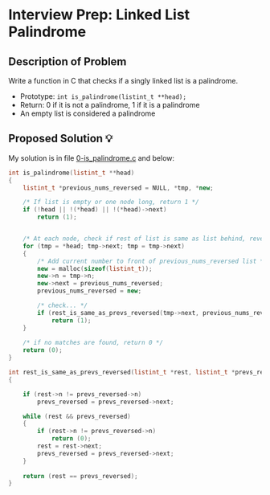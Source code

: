 # Interview Prep: Linked List Palindrome

## Description of Problem

Write a function in C that checks if a singly linked list is a palindrome.
* Prototype: `int is_palindrome(listint_t **head);`
* Return: 0 if it is not a palindrome, 1 if it is a palindrome
* An empty list is considered a palindrome

## Proposed Solution 💡

My solution is in file [0-is_palindrome.c](./0-is_palindrome.c) and below:

```C++
int is_palindrome(listint_t **head)
{
    listint_t *previous_nums_reversed = NULL, *tmp, *new;

    /* If list is empty or one node long, return 1 */
    if (!head || !(*head) || !(*head)->next)
        return (1);


    /* At each node, check if rest of list is same as list behind, reversed */
    for (tmp = *head; tmp->next; tmp = tmp->next)
    {
        /* Add current number to front of previous_nums_reversed list */
        new = malloc(sizeof(listint_t));
        new->n = tmp->n;
        new->next = previous_nums_reversed;
        previous_nums_reversed = new;

        /* check... */
        if (rest_is_same_as_prevs_reversed(tmp->next, previous_nums_reversed))
            return (1);
    }
    
    /* if no matches are found, return 0 */
    return (0);
}

int rest_is_same_as_prevs_reversed(listint_t *rest, listint_t *prevs_reversed)
{

    if (rest->n != prevs_reversed->n)
        prevs_reversed = prevs_reversed->next;

    while (rest && prevs_reversed)
    {
        if (rest->n != prevs_reversed->n)
            return (0);
        rest = rest->next;
        prevs_reversed = prevs_reversed->next;
    }
    
    return (rest == prevs_reversed);
}
```
